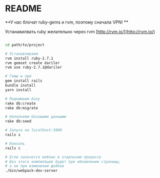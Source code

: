 # README

**У нас блочат  ruby-gems и rvm, поэтому сначала VPN! **

Устанавилвать ruby желательно через rvm [http://rvm.io/](http://rvm.io/)


```bash

cd path/to/project

# Устанавливаем 
rvm install ruby-2.7.1
rvm gemset create dariler
rvm use ruby-2.7.1@dariler

# Гемы и npm
gem install rails
bundle install
yarn install

# Поднимаем базу
rake db:create
rake db:migrate

# Наполняем базовыми данными
rake db:seed

# Запуск на localhost:3000
rails s

# Консоль
rails c

# Если захочется вебпак в отдельном процессе
# Без этого компиляция будет при обновлении страницы,
# а не при изменении файлов
./bin/webpack-dev-server
```